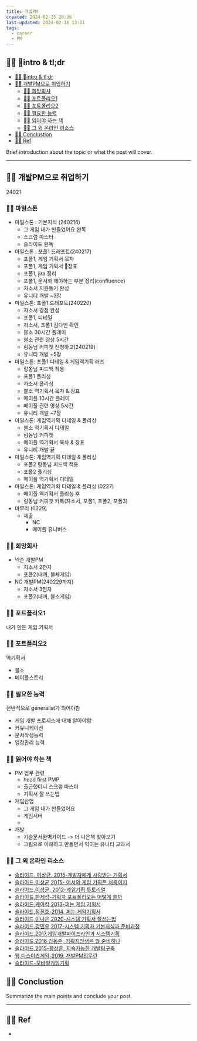 ```yaml
---
title: 개발PM
created: 2024-02-15 20:36
last-updated: 2024-02-16 13:21
tags:
  - career
  - PM
---
```




## 👯‍♂️ intro & tl;dr

- [👯‍♂️ intro & tl;dr](#%F0%9F%91%AF%E2%80%8D%E2%99%82%EF%B8%8F%20%08intro%20&%20tl;dr)
- [👯‍♂️ 개발PM으로 취업하기](#%F0%9F%91%AF%E2%80%8D%E2%99%82%EF%B8%8F%20%EA%B0%9C%EB%B0%9CPM%EC%9C%BC%EB%A1%9C%20%EC%B7%A8%EC%97%85%ED%95%98%EA%B8%B0)
	- [👯‍♂️ 희망회사](#%F0%9F%91%AF%E2%80%8D%E2%99%82%EF%B8%8F%20%ED%9D%AC%EB%A7%9D%ED%9A%8C%EC%82%AC)
	- [👯‍♂️ 포트폴리오1](#%F0%9F%91%AF%E2%80%8D%E2%99%82%EF%B8%8F%20%ED%8F%AC%ED%8A%B8%ED%8F%B4%EB%A6%AC%EC%98%A41)
	- [👯‍♂️ 포트폴리오2](#%F0%9F%91%AF%E2%80%8D%E2%99%82%EF%B8%8F%20%ED%8F%AC%ED%8A%B8%ED%8F%B4%EB%A6%AC%EC%98%A42)
	- [👯‍♂️ 필요한 능력](#%F0%9F%91%AF%E2%80%8D%E2%99%82%EF%B8%8F%20%ED%95%84%EC%9A%94%ED%95%9C%20%EB%8A%A5%EB%A0%A5)
	- [👯‍♂️ 읽어야 하는 책](#%F0%9F%91%AF%E2%80%8D%E2%99%82%EF%B8%8F%20%EC%9D%BD%EC%96%B4%EC%95%BC%20%ED%95%98%EB%8A%94%20%EC%B1%85)
	- [👯‍♂️ 그 외 온라인 리소스](#%F0%9F%91%AF%E2%80%8D%E2%99%82%EF%B8%8F%20%EA%B7%B8%20%EC%99%B8%20%EC%98%A8%EB%9D%BC%EC%9D%B8%20%EB%A6%AC%EC%86%8C%EC%8A%A4)
- [👯‍♂️ Conclustion](#%F0%9F%91%AF%E2%80%8D%E2%99%82%EF%B8%8F%20Conclustion)
- [👯‍♂️ Ref](#%F0%9F%91%AF%E2%80%8D%E2%99%82%EF%B8%8F%20Ref)


Brief introduction about the topic or what the post will cover.

--- 


## 👯‍♂️ 개발PM으로 취업하기


24021


### 👯‍♂️ 마일스톤

- 마일스톤 : 기본지식 (240216)
	- 그 게임 내가 만들었어요 완독
	- 스크럼 마스터 
	- 슬라이드 완독
- 마일스톤 : 포폴1 드래프트(240217) 
	- 포폴1, 게임 기획서 목차 
	- 포폴1, 게임 기획서 장표 
	- 포폴1, jira 정리
	- 포폴1, 문서화 해야하는 부분 정리(confluence)
	- 자소서 지원동기 완성
	- 유니티 개발 ~3장 
- 마일스톤: 포폴1 드래프트(240220)
	- 자소서 강점 완성 
	- 포폴1, 디테일
	- 자소서, 포폴1 김다빈 확인
	- 블소 30시간 플레이
	- 블소 관련 영상 5시간
	- 링동님 커피챗 신청하고(240219)
	- 유니티 개발 ~5장
- 마일스톤: 포폴1 디테일 & 게임역기획 러프
	- 링동님 피드백 적용
	- 포폴1 폴리싱  
	- 자소서 폴리싱
	- 블소 역기획서 목차 & 장표
	- 메이플 10시간  플레이
	- 메이플 관련 영상 5시간
	- 유니티 개발 ~7장
- 마일스톤: 게임역기획 디테일 & 폴리싱
	- 블소 역기획서 디테일
	- 링동님 커피챗
	- 메이플 역기획서 목차 & 장표
	- 유니티 개발 끝
- 마일스톤: 게임역기획 디테일 & 폴리싱
	- 포폴2 링동님 피드백 적용
	- 포폴2 폴리싱
	- 메이플 역기획서 디테일
- 마일스톤: 게임역기획 디테일 & 폴리싱 (0227)
	- 메이플 역기획서 폴리싱 후
	- 링동님 커피챗 카톡(자소서, 포폴1, 포폴2, 포폴3)
- 마무리 (0229)
	- 제출
		- NC
		- 메이플 유니버스
### 👯‍♂️ 희망회사

- 넥슨 개발PM
	- 자소서 2천자
	- 포폴2(내꺼, 블체게임)
- NC 개발PM(240229까지)
	- 자소서 3천자 
	- 포폴2(내꺼, 블소게임)

### 👯‍♂️ 포트폴리오1

내가 만든 게임 기획서

### 👯‍♂️ 포트폴리오2

역기획서
- 블소
- 메이플스토리 

### 👯‍♂️ 필요한 능력

전반적으로 generalist가 되어야함

- 게임 개발 프로세스에 대해 알아야함
- 커뮤니케이션
- 문서작성능력
- 일정관리 능력

### 👯‍♂️ 읽어야 하는 책

- PM 업무 관련
	- head first PMP
	- 출근했더니 스크럼 마스터
	- 기획서 잘 쓰는법 
- 게임산업
	- 그 게임 내가 만들었어요
	- 게임서버
	- 
- 개발
	- 기술문서완벽가이드 -> 더 나은책 찾아보기
	- 그림으로 이해하고 만들면서 익히는 유니티 교과서

### 👯‍♂️ 그 외 온라인 리소스

-  [슬라이드, 이상균, 2015-개발자에게 사랑받는 기획서](https://www.slideshare.net/iyooha/20101002-53482961)
-  [슬라이드,이상균,2015- 어서와 게임 기획은 처음이지](https://www.slideshare.net/iyooha/ss-39476185)
-  [슬라이드,이상균, 2012-게임기획 튜토리얼](https://www.slideshare.net/iyooha/2012-14158316)
-  [슬라이드,한제성-기획자 포트폴리오는 어떻게 쓸까](https://www.slideshare.net/HanJeSung/ss-54514435)
-  [슬라이드,케이킴,2013-쩌는 게임 기획서](https://www.slideshare.net/istoriae/how-to-write-great-design-documents-from-gdc2008-korean)
- [슬라이드,정진호-2014, 쩌는 게임기획서 ](https://www.slideshare.net/phploveme/ss-30557563)
-  [슬라이드,이나은,2020-시스템 기획서 잘쓰는법](https://www.slideshare.net/Ruahruha/ndc-19)
-   [슬라이드,강민우,2017-시스템 기획자 기본지식과 준비과정](https://www.slideshare.net/ssuser052dd11/igc-2017-79438488)
-  [슬라이드,2017,게임개발파이프라인과 시스템기획](https://www.slideshare.net/ChangHyunWon/ss-105403948)
-  [슬라이드,2016 김동준, 기획지망생은 뭘 준비하나](https://www.slideshare.net/ssuser052dd11/igc-2016-66910672)
-  [슬라이드,2015-황상훈, 지속가능한 개발팀구축](https://www.slideshare.net/ssuser052dd11/ss-53532736)
- [웹,디스이즈게임-2019, 개발PM업무란](https://www.thisisgame.com/webzine/gameevent/nboard/227/?n=93530)
- [슬라이드-모바일게임기획](https://www.slideshare.net/sunnyrider81/ss-132752302)

## 👯‍♂️ Conclustion

Summarize the main points and conclude your post.

--- 

## 👯‍♂️ Ref

- [^1]:  작성자. "제목," 사이트명, 발행날짜, [URL](www.naver.com)


